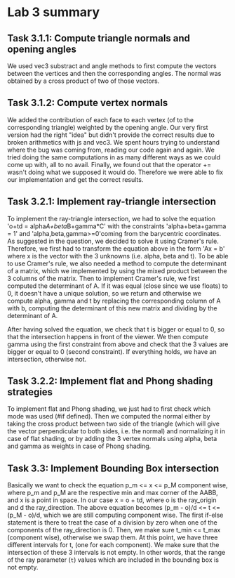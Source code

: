 # Lab 3 summary

## Task 3.1.1: Compute triangle normals and opening angles

We used vec3 substract and angle methods to first compute the vectors between the vertices and then the corresponding angles. 
The normal was obtained by a cross product of two of those vectors.

## Task 3.1.2: Compute vertex normals

We added the contribution of each face to each vertex (of to the corresponding triangle) weighted by the opening angle.
Our very first version had the right "idea" but didn't provide the correct results due to broken arithmetics with js and vec3.
We spent hours trying to understand where the bug was coming from, reading our code again and again.
We tried doing the same computations in as many different ways as we could come up with, all to no avail. 
Finally, we found out that the operator += wasn't doing what we supposed it would do. 
Therefore we were able to fix our implementation and get the correct results.

## Task 3.2.1: Implement ray-triangle intersection

To implement the ray-triangle intersection, we had to solve the equation 'o+td = alpha*A+beta*B+gamma*C' with the constraints 'alpha+beta+gamma = 1' and 'alpha,beta,gamma>=0'coming from the barycentric coordinates. 
As suggested in the question, we decided to solve it using Cramer's rule. 
Therefore, we first had to transform the equation above in the form 'Ax = b' where x is the vector with the 3 unknowns (i.e. alpha, beta and t). 
To be able to use Cramer's rule, we also needed a method to compute the determinant of a matrix, which we implemented by using the mixed product between the 3 columns of the matrix. 
Then to implement Cramer's rule, we first computed the determinant of A. 
If it was equal (close since we use floats) to 0, it doesn't have a unique solution, so we return and otherwise we compute alpha, gamma and t by replacing the corresponding column of A with b, computing the determinant of this new matrix and dividing by the determinant of A.

After having solved the equation, we check that t is bigger or equal to 0, so that the intersection happens in front of the viewer.
We then compute gamma using the first constraint from above and check that the 3 values are bigger or equal to 0 (second constraint). 
If everything holds, we have an intersection, otherwise not.

## Task 3.2.2: Implement flat and Phong shading strategies

To implement flat and Phong shading, we just had to first check which mode was used (#if defined). 
Then we computed the normal either by taking the cross product between two side of the triangle (which will give the vector perpendicular to both sides, i.e. the normal) and normalizing it in case of flat shading, or by adding the 3 vertex normals using alpha, beta and gamma as weights in case of Phong shading.

## Task 3.3: Implement Bounding Box intersection

Basically we want to check the equation p_m <= x <= p_M component wise, where p_m and p_M are the respective min and max corner of the AABB, and x is a point in space.
In our case x = o + td, where o is the ray_origin  and d the ray_direction.
The above equation becomes (p_m - o)/d <= t <= (p_M - o)/d, which we are still computing component wise.
The first if-else statement is there to treat the case of a division by zero when one of the components of the ray_direction is 0.
Then, we make sure t_min <= t_max (component wise), otherwise we swap them.
At this point, we have three different intervals for t, (one for each component). 
We make sure that the intersection of these 3 intervals is not empty.
In other words, that the range of the ray parameter (`t`) values which are included in the bounding box is not empty.
